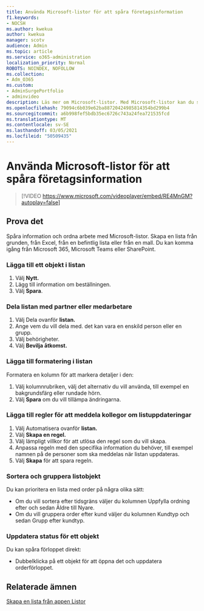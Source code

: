 ```yaml
---
title: Använda Microsoft-listor för att spåra företagsinformation
f1.keywords:
- NOCSH
ms.author: kwekua
author: kwekua
manager: scotv
audience: Admin
ms.topic: article
ms.service: o365-administration
localization_priority: Normal
ROBOTS: NOINDEX, NOFOLLOW
ms.collection:
- Adm_O365
ms.custom:
- AdminSurgePortfolio
- adminvideo
description: Läs mer om Microsoft-listor. Med Microsoft-listor kan du spåra kundinformation, till exempel kundtyp, beställningsuppfyllelse och orderstatus.
ms.openlocfilehash: 79094c6b039e62ba88720424985814354bd299b4
ms.sourcegitcommit: a6b998fef5bdb35ec6726c743a24fea721535fcd
ms.translationtype: MT
ms.contentlocale: sv-SE
ms.lasthandoff: 03/05/2021
ms.locfileid: "50509435"
---
```

# <a name="use-microsoft-lists-to-track-business-info"></a>Använda Microsoft-listor för att spåra företagsinformation

> [!VIDEO https://www.microsoft.com/videoplayer/embed/RE4MnGM?autoplay=false]

## <a name="try-it"></a>Prova det

Spåra information och ordna arbete med Microsoft-listor. Skapa en lista från grunden, från Excel, från en befintlig lista eller från en mall. Du kan komma igång från Microsoft 365, Microsoft Teams eller SharePoint.

### <a name="add-an-item-to-the-list"></a>Lägga till ett objekt i listan

1. Välj **Nytt.**
1. Lägg till information om beställningen.
1. Välj **Spara**.

### <a name="share-the-list-with-partners-or-coworkers"></a>Dela listan med partner eller medarbetare

1. Välj Dela ovanför **listan.**
1. Ange vem du vill dela med. det kan vara en enskild person eller en grupp.
1. Välj behörigheter.
1. Välj **Bevilja åtkomst.**

### <a name="add-formatting-to-your-list"></a>Lägga till formatering i listan

Formatera en kolumn för att markera detaljer i den:

1. Välj kolumnrubriken, välj det alternativ du vill använda, till exempel en bakgrundsfärg eller rundade hörn.
1. Välj **Spara** om du vill tillämpa ändringarna.

### <a name="add-rules-to-alert-coworkers-about-list-updates"></a>Lägga till regler för att meddela kollegor om listuppdateringar

1. Välj Automatisera ovanför **listan.**
1. Välj **Skapa en regel.**
1. Välj lämpligt villkor för att utlösa den regel som du vill skapa.
1. Anpassa regeln med den specifika information du behöver, till exempel namnen på de personer som ska meddelas när listan uppdateras.
1. Välj **Skapa** för att spara regeln.

### <a name="sort-and-group-list-items"></a>Sortera och gruppera listobjekt

Du kan prioritera en lista med order på några olika sätt:

- Om du vill sortera efter tidsgräns väljer du kolumnen Uppfylla ordning efter och sedan Äldre till Nyare.
- Om du vill gruppera order efter kund väljer du kolumnen Kundtyp och sedan Grupp efter kundtyp.

### <a name="update-an-items-status"></a>Uppdatera status för ett objekt

Du kan spåra förloppet direkt:

- Dubbelklicka på ett objekt för att öppna det och uppdatera orderförloppet.

## <a name="related-topics"></a>Relaterade ämnen

[Skapa en lista från appen Listor](https://support.microsoft.com/office/create-a-list-from-the-lists-app-b5e0b7f8-136f-425f-a108-699586f8e8bd)
